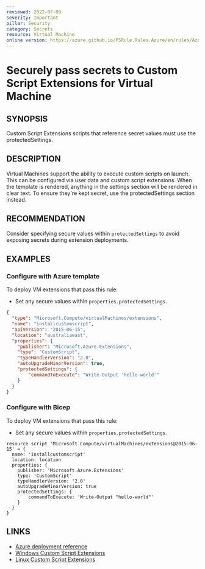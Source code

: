 ```yaml
---
reviewed: 2022-07-09
severity: Important
pillar: Security
category: Secrets
resource: Virtual Machine
online version: https://azure.github.io/PSRule.Rules.Azure/en/rules/Azure.VM.ScriptExtensions/
---
```


# Securely pass secrets to Custom Script Extensions for Virtual Machine

## SYNOPSIS

Custom Script Extensions scripts that reference secret values must use the protectedSettings.

## DESCRIPTION

Virtual Machines support the ability to execute custom scripts
on launch. This can be configured via user data and custom script extensions.
When the template is rendered, anything in the settings section will
be rendered in clear text. To ensure they're kept secret, use the protectedSettings
section instead.

## RECOMMENDATION

Consider specifying secure values within `protectedSettings` to avoid exposing secrets during extension deployments.

## EXAMPLES

### Configure with Azure template

To deploy VM extensions that pass this rule:

- Set any secure values within `properties.protectedSettings`.

```json
{
  "type": "Microsoft.Compute/virtualMachines/extensions",
  "name": "installcustomscript",
  "apiVersion": "2015-06-15",
  "location": "australiaeast",
  "properties": {
    "publisher": "Microsoft.Azure.Extensions",
    "type": "CustomScript",
    "typeHandlerVersion": "2.0",
    "autoUpgradeMinorVersion": true,
    "protectedSettings": {
        "commandToExecute": "Write-Output 'hello-world'"
    }
  }
}
```

### Configure with Bicep

To deploy VM extensions that pass this rule:

- Set any secure values within `properties.protectedSettings`.

```bicep
resource script 'Microsoft.Compute/virtualMachines/extensions@2015-06-15' = {
  name: 'installcustomscript'
  location: location
  properties: {
    publisher: 'Microsoft.Azure.Extensions'
    type: 'CustomScript'
    typeHandlerVersion: '2.0'
    autoUpgradeMinorVersion: true
    protectedSettings: {
        commandToExecute: 'Write-Output "hello-world"'
    }
  }
}
```

## LINKS

- [Azure deployment reference](https://learn.microsoft.com/azure/templates/microsoft.compute/virtualmachines?pivots=deployment-language-bicep)
- [Windows Custom Script Extensions](https://learn.microsoft.com/azure/virtual-machines/extensions/custom-script-windows)
- [Linux Custom Script Extensions](https://learn.microsoft.com/azure/virtual-machines/extensions/custom-script-linux)
